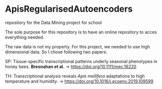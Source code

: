 # ApisRegularisedAutoencoders
repository for the Data Mining project for school

The sole purpose for this repository is to have an online repository to acces everything needed.

The raw data is not my property. For this project, we needed to use high dimensional data. So I chose following two papers:

SP: Tissue-specific transcriptional patterns underly seasonal phenotypes in honey bees. **Bresnahan et al.** -> https://doi.org/10.1111/mec.16220

TH: Transcriptional analysis reveals _Apis mellifera_ adaptations to high temperature and humidity. -> https://doi.org/10.1016/j.ecoenv.2019.109599
